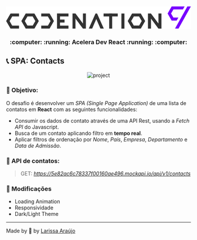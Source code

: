 <p align="center">
  <img alt="aceleradevreact" src="./.github/codenation.svg" width="700px"/>
</p>

<h3 align="center">
:computer: :running:  Acelera Dev React  :running: :computer:
</h3>

## :telephone_receiver: SPA: Contacts
<p align="center">
  <img alt="project" src="./.github/challenge-modulo-05.gif" />
</p>

### :triangular_flag_on_post: Objetivo:
O desafio é desenvolver um *SPA (Single Page Application)* de uma lista de contatos em **React** com as seguintes funcionalidades:

-  Consumir os dados de contato através de uma API Rest, usando a *Fetch API* do Javascript.
-  Busca de um contato aplicando filtro em **tempo real**.
-  Aplicar filtros de ordenação por *Nome*, *País*, *Empresa*, *Departamento* e *Data de Admissão*.

### :round_pushpin: API de contatos:

> GET: *https://5e82ac6c78337f00160ae496.mockapi.io/api/v1/contacts*

### :pushpin: Modificações
- Loading Animation
- Responsividade
- Dark/Light Theme
---

Made by :blue_heart: by [Larissa Araújo](https://github.com/arauj0)